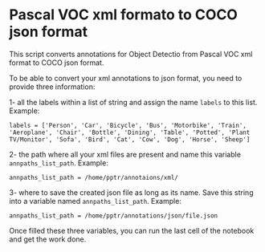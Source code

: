 # Pascal VOC xml formato to COCO json format
This script converts annotations for Object Detectio from Pascal VOC xml format to COCO json format.

To be able to convert your xml annotations to json format, you need to provide three information:

1- all the labels within a list of string and assign the name `labels` to this list. Example:

`labels = ['Person', 'Car', 'Bicycle', 'Bus', 'Motorbike', 'Train', 'Aeroplane', 'Chair', 'Bottle', 'Dining', 'Table', 'Potted', 'Plant TV/Monitor', 'Sofa', 'Bird', 'Cat', 'Cow', 'Dog', 'Horse', 'Sheep']`

2- the path where all your xml files are present and name this variable `annpaths_list_path`. Example:

`annpaths_list_path = /home/pptr/annotaions/xml/`


3- where to save the created json file as long as its name.
Save this string into a variable named `annpaths_list_path`. Example:

`annpaths_list_path = /home/pptr/annotations/json/file.json`

Once filled these three variables, you can run the last cell of the notebook and get the work done.
